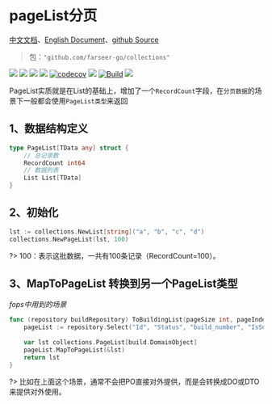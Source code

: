 # pageList分页
[中文文档](https://farseer-go.github.io/doc/)、[English Document](https://farseer-go.github.io/doc/#/en-us/)、[github Source](https://github.com/farseer-go/collections)
> 包：`"github.com/farseer-go/collections"`

![](https://img.shields.io/github/stars/farseer-go?style=social)
![](https://img.shields.io/github/license/farseer-go/collections)
![](https://img.shields.io/github/go-mod/go-version/farseer-go/collections)
![](https://img.shields.io/github/v/release/farseer-go/collections)
[![codecov](https://img.shields.io/codecov/c/github/farseer-go/collections)](https://codecov.io/gh/farseer-go/collections)
![](https://img.shields.io/github/languages/code-size/farseer-go/collections)
[![Build](https://github.com/farseer-go/collections/actions/workflows/test.yml/badge.svg)](https://github.com/farseer-go/collections/actions/workflows/test.yml)
![](https://goreportcard.com/badge/github.com/farseer-go/collections)

PageList实质就是在List的基础上，增加了一个`RecordCount`字段，在`分页数据`的场景下一般都会使用`PageList类型`来返回

## 1、数据结构定义
```go
type PageList[TData any] struct {
    // 总记录数
    RecordCount int64
    // 数据列表
    List List[TData]
}
```

## 2、初始化
```go
lst := collections.NewList[string]("a", "b", "c", "d")
collections.NewPageList(lst, 100)
```

?> 100：表示这批数据，一共有100条记录（RecordCount=100）。

## 3、MapToPageList 转换到另一个PageList类型
_fops中用到的场景_
```go
func (repository buildRepository) ToBuildingList(pageSize int, pageIndex int) collections.PageList[build.DomainObject] {
	pageList := repository.Select("Id", "Status", "build_number", "IsSuccess", "project_id", "ProjectName", "CreateAt", "FinishAt", "ClusterId").Order("Id desc").ToPageList(pageSize, pageIndex)
	
	var lst collections.PageList[build.DomainObject]
	pageList.MapToPageList(&lst)
	return lst
}
```

?> 比如在上面这个场景，通常不会把PO直接对外提供，而是会转换成DO或DTO来提供对外使用。
